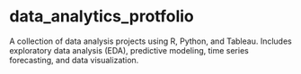 # data_analytics_protfolio
A collection of data analysis projects using R, Python, and Tableau. Includes exploratory data analysis (EDA), predictive modeling, time series forecasting, and data visualization.
